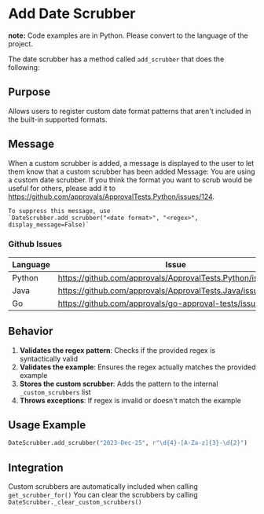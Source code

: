 # Add Date Scrubber

**note:** Code examples are in Python. Please convert to the language of the project.

The date scrubber has a method called `add_scrubber` that does the following:

## Purpose
Allows users to register custom date format patterns that aren't included in the built-in supported formats.

## Message
When a custom scrubber is added, a message is displayed to the user to let them know that a custom scrubber has been added 
Message: 
    You are using a custom date scrubber. If you think the format you want to scrub would be useful for others, please add it to https://github.com/approvals/ApprovalTests.Python/issues/124.

    To suppress this message, use 
    `DateScrubber.add_scrubber("<date format>", "<regex>", display_message=False)`

### Github Issues

| Language | Issue |
| --- | --- |
| Python | https://github.com/approvals/ApprovalTests.Python/issues/124 |
| Java | https://github.com/approvals/ApprovalTests.Java/issues/112 |
| Go | https://github.com/approvals/go-approval-tests/issues/64 |

## Behavior
1. **Validates the regex pattern**: Checks if the provided regex is syntactically valid
2. **Validates the example**: Ensures the regex actually matches the provided example
3. **Stores the custom scrubber**: Adds the pattern to the internal `_custom_scrubbers` list
4. **Throws exceptions**: If regex is invalid or doesn't match the example

## Usage Example
```python
DateScrubber.add_scrubber("2023-Dec-25", r"\d{4}-[A-Za-z]{3}-\d{2}")
```

## Integration
Custom scrubbers are automatically included when calling `get_scrubber_for()`
You can clear the scrubbers by calling `DateScrubber._clear_custom_scrubbers()`





